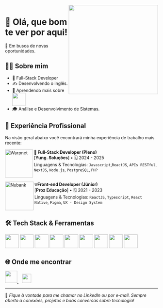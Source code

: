 <img align='right' height="294px" width="294px" src="https://user-images.githubusercontent.com/93171863/177063005-677e62eb-73cd-4ec7-a6c8-aae740e71703.gif">



# 👋 Olá, que bom te ver por aqui!
💼 Em busca de novas oportunidades.
 

## 👨‍💻 Sobre mim

- 🚀 Full-Stack Developer 
- ✍️ Desenvolvendo o inglês.
- 🌱 Aprendendo mais sobre <img align='center' height="43px" width="43px" src="https://cdn.jsdelivr.net/gh/devicons/devicon@latest/icons/amazonwebservices/amazonwebservices-plain-wordmark.svg" />
- 🎓 Análise e Desenvolvimento de Sistemas.


## 💼 Experiência Profissional

Na visão geral abaixo você encontrará minha experiência de trabalho mais recente:

[<img align="left" height="92px" width="92px" alt="Warpnet" src="https://media.licdn.com/dms/image/v2/D4D0BAQFZ3SNKk46xIw/company-logo_200_200/company-logo_200_200/0/1713897449356/ajung_solucoes_corporativas_logo?e=2147483647&v=beta&t=N0k9YLpmGIQCv_vGW8gQgCZ9oiu5CTSMpwdCGSHOqDw"/>](https://www.spacex.com/)

**🚀 Full-Stack Developer (Pleno)** \
[**Yung. Soluções**] • 🗓️ 2024 - 2025 \
Linguagens & Tecnologias: `Javascript`,`ReactJS`, `APIs RESTful`, `NextJS`, `Node.js`, `PostgreSQL`, `PHP`\
<br/>

<img align="left" height="94px" width="94px" alt="Nubank" src="https://media.licdn.com/dms/image/v2/C4D0BAQExMTuBPn7zNg/company-logo_200_200/company-logo_200_200/0/1634750243572/prozeducacao_logo?e=2147483647&v=beta&t=bkQg0lKwUrrDdDqyT14H8wJPzyUucHI2IFokz3m9154">

**💡Front-end Developer (Júnior)** \
[**Proz Educação**] • 🗓️ 2021 - 2023 \
Linguagens & Tecnologias: `ReactJS`, `Typescript`, `React Native`, `Figma`, `UX - Design System`\
<br/>


## 🛠️ Tech Stack & Ferramentas

<div>

<img height="45px" src="https://cdn.jsdelivr.net/gh/devicons/devicon/icons/javascript/javascript-plain.svg" />
<img height="45px" src="https://cdn.jsdelivr.net/gh/devicons/devicon/icons/typescript/typescript-plain.svg" />
<img height="45px" src="https://cdn.jsdelivr.net/gh/devicons/devicon/icons/react/react-original.svg" />
<img height="45px" src="https://cdn.jsdelivr.net/gh/devicons/devicon/icons/nextjs/nextjs-original.svg" />
<img height="45px" src="https://cdn.jsdelivr.net/gh/devicons/devicon/icons/angular/angular-original.svg" />
<img height="45px" src="https://cdn.jsdelivr.net/gh/devicons/devicon/icons/nodejs/nodejs-original.svg" />
<img height="45px" src="https://cdn.jsdelivr.net/gh/devicons/devicon/icons/postgresql/postgresql-original.svg" />
<img height="45px" src="https://cdn.jsdelivr.net/gh/devicons/devicon/icons/mysql/mysql-original-wordmark.svg" />
<img height="45px" src="https://cdn.jsdelivr.net/gh/devicons/devicon/icons/java/java-original-wordmark.svg" />

</div>

                
</div>


## 🌐 Onde me encontrar

<div>

<a href="https://www.linkedin.com/in/eduolv" target="_blank">
  <img height="40px" src="https://cdn.jsdelivr.net/gh/devicons/devicon/icons/linkedin/linkedin-original.svg" />
</a>
&nbsp;&nbsp;
<a href="mailto:contatoeduolv@gmail.com">
  <img height="30px" src="https://img.shields.io/badge/-Gmail-%23333?style=for-the-badge&logo=gmail&logoColor=white" />
</a>

</div>


---
💬 *Fique à vontade para me chamar no LinkedIn ou por e-mail. Sempre aberto a conexões, projetos e boas conversas sobre tecnologia!*

